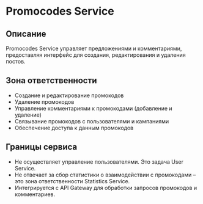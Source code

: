# Promocodes Service

## Описание
Promocodes Service управляет предложениями и комментариями, предоставляя интерфейс для создания, редактирования и удаления постов.

## Зона ответственности
- Создание и редактирование промокодов
- Удаление промокодов
- Управление комментариями к промокодами (добавление и удаление)
- Связывание промокодов с пользователями и кампаниями
- Обеспечение доступа к данным промокодов

## Границы сервиса
- Не осуществляет управление пользователями. Это задача User Service.
- Не отвечает за сбор статистики о взаимодействии с промокодами – это зона ответственности Statistics Service.
- Интегрируется с API Gateway для обработки запросов промокодов и комментариев.